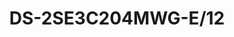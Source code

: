 ---
id: 2
title: "DS-2SE3C204MWG-E/12"
slug: "ptz-2"
subTitle: "TandemVu 2MP+2MP 4X POE PTZ Network Camera"
category: "ptzcamera"
imgCard: "/src/assets/images/ptzcamera/DS-2SE3C204MWG-E12/DS-2SE3C204MWG-E12-1.png"
imgAlt: "DS-2SE3C204MWG-E/12"
thumbnails: [
  "/src/assets/images/ptzcamera/DS-2SE3C204MWG-E12/DS-2SE3C204MWG-E12-1.png",
  "/src/assets/images/ptzcamera/DS-2SE3C204MWG-E12/DS-2SE3C204MWG-E12-2.png",
  "/src/assets/images/ptzcamera/DS-2SE3C204MWG-E12/DS-2SE3C204MWG-E12-3.png",
]
features: [
  "2 MP resolution for high-quality imaging",
  "Powered-by-DarkFighter technology for superior low-light performance",
  "4× optical zoom and 16× digital zoom for detailed area coverage",
  "Supports WDR, HLC, BLC, 3D DNR, defog, and regional exposure/focus",
  "12V DC & PoE+ support for flexible installation",
  "Human and vehicle detection for enhanced security",
]
rating: 4.5
reviewCount: 50
specifications: {
  Camera: {
    Image_Sensor: "[Bullet channel]: 1/2.8\" Progressive Scan CMOS; [PTZ channel]: 1/2.8\" progressive scan CMOS",
    Min_Illumination: "[Bullet channel]: Color: 0.03 Lux @ (F2.0, AGC ON), B/W: 0.01 Lux @ (F2.0, AGC ON), 0 Lux with IR; [PTZ channel]: Color: 0.01 Lux @ (F1.5, AGC ON), B/W: 0.005Lux @ (F1.5, AGC ON), 0 Lux with IR",
    Shutter_Speed: "1 s to 1/30,000 s",
    Slow_Shutter: "Yes",
    Day_Night: "ICR",
    Zoom: "[PTZ channel] 4 × optical, 16 × digital",
    Max_Resolution: "[Bullet channel] 1920 × 1080, [PTZ channel] 1920 × 1080"
  },
  Lens: {
    Focus: "Auto, Manual, Semi-auto",
    Focal_Length: "[Bullet channel]: 2.8 mm; [PTZ channel]: 2.8 to 12 mm, 4 × optical",
    Zoom_Speed: "[PTZ channel]: approx. 3.3 s",
    FOV: "[Bullet channel] Horizontal: 104.9°, Vertical: 57.9°, Diagonal: 122.8°; [PTZ channel] Horizontal: 92° to 33°, Vertical: 49° to 18.2°, Diagonal: 104° to 37.7°",
    Aperture: "[Bullet channel] F2.0, [PTZ channel] F1.5 to F2.9"
  },
  Video: {
    Region_of_Interest: "1 fixed region for main stream",
    Main_Stream: "Bullet_Channel: 50 Hz: 25 fps (640 × 480, 640 × 360), 60 Hz: 30 fps (640 × 480, 640 × 360);
                   PTZ_Channel: 50 Hz: 25 fps (640 × 480, 640 × 360), 60 Hz: 30 fps (640 × 480, 640 × 360)",
    Sub_Stream: "Bullet_Channel: 50 Hz: 25 fps (1920 × 1080, 1280 × 720), 60 Hz: 30 fps (1920 × 1080, 1280 × 720);
                  PTZ_Channel: 50 Hz: 25 fps (1920 × 1080, 1280 × 720), 60 Hz: 30 fps (1920 × 1080, 1280 × 720)",
    Third_Stream: "Bullet_Channel: 50 Hz: 25 fps (1280 × 720, 640 × 480, 640 × 360), 60 Hz: 30 fps (1280 × 720, 640 × 480, 640 × 360);
                    PTZ_Channel: 50 Hz: 25 fps (1280 × 720, 640 × 480, 640 × 360), 60 Hz: 30 fps (1280 × 720, 640 × 480, 640 × 360)",
    Video_Compression: "H.265, H.264, MJPEG",
    Video_Bit_Rate: "32 kbps to 16,384 kbps",
    H264_Type: "Main Profile, Baseline Profile, High Profile",
    H265_Type: "Main Profile",
    Scalable_Video_Coding: "Yes"
  },
  Audio: {
    Audio_Compression: "G.711, G.722.1, G.726, MP2L2, PCM, MP3, AAC",
    Audio_Bit_Rate: "MP2L2: 32-160 kbps; AAC: 16, 32, 64 kbps; MP3: 8-160 kbps",
    Audio_Sampling_Rate: "MP2L2: 16 kHz, AAC-LC: 16 kHz, PCM: 8 kHz, 16 kHz, MP3: 8 kHz, 16 kHz",
    Environment_Noise_Filtering: "Yes"
  }
}
---